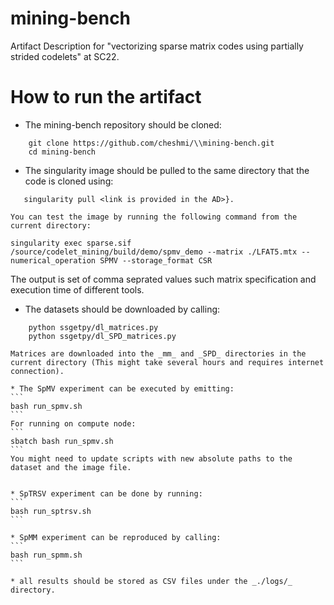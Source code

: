 # mining-bench
Artifact Description for "vectorizing sparse matrix codes using partially strided codelets" at SC22.


# How to run the artifact

* The mining-bench repository should be cloned: 
```    
    git clone https://github.com/cheshmi/\\mining-bench.git
    cd mining-bench
```
 * The singularity image should be pulled to the same directory that the code is cloned using: 
 ```
    singularity pull <link is provided in the AD>}.   
 ``` 
    You can test the image by running the following command from the current directory:
```
singularity exec sparse.sif /source/codelet_mining/build/demo/spmv_demo --matrix ./LFAT5.mtx --numerical_operation SPMV --storage_format CSR

``` 
   The output is set of comma seprated values such matrix specification and execution time of different tools.
    
    
  * The datasets should be downloaded by calling:
```    
    python ssgetpy/dl_matrices.py
    python ssgetpy/dl_SPD_matrices.py
```    
    Matrices are downloaded into the _mm_ and _SPD_ directories in the current directory (This might take several hours and requires internet connection).

    * The SpMV experiment can be executed by emitting:
    ```
    bash run_spmv.sh
    ```
    For running on compute node:
    ```
    sbatch bash run_spmv.sh
    ```
    You might need to update scripts with new absolute paths to the dataset and the image file.
    

    * SpTRSV experiment can be done by running:
    ```
    bash run_sptrsv.sh
    ```
    
    * SpMM experiment can be reproduced by calling:
    ```
    bash run_spmm.sh
    ```
    
    * all results should be stored as CSV files under the _./logs/_ directory.